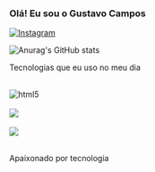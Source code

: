 ### Olá! Eu sou o Gustavo Campos 

[![Instagram](https://img.shields.io/badge/Instagram-E4405F?style=for-the-badge&logo=instagram&logoColor=white)](https://instagram.com/camposcoder?igshid=YmMyMTA2M2Y=)

![Anurag's GitHub stats](https://github-readme-stats.vercel.app/api?username=camposcoder&count_private=true)

Tecnologias que eu uso no meu dia

<div style="display: inline_block"><br/>
<img align="center" alt=html5 src="https://img.shields.io/badge/HTML5-E34F26?style=for-the-badge&logo=html5&logoColor=white"/>
</div>
<div style="display: inline_block"><br/>
<img align="center" src="https://img.shields.io/badge/CSS3-1572B6?style=for-the-badge&logo=css3&logoColor=white"/>
</div>
<div style="display: inline_block"><br/>
<img align="center" src="https://img.shields.io/badge/JavaScript-F7DF1E?style=for-the-badge&logo=javascript&logoColor=black"/>
</div></br>

Apaixonado por tecnologia
